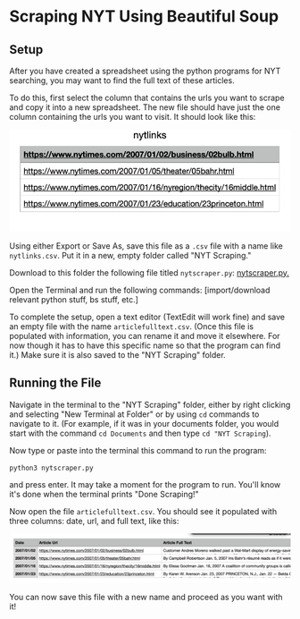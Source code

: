 # Scraping NYT Using Beautiful Soup

## Setup 
After you have created a spreadsheet using the python programs for NYT searching, you may want to find the full text of these articles. 

To do this, first select the column that contains the urls you want to scrape and copy it into a new spreadsheet. The new file should have just the one column containing the urls you want to visit. It should look like this:

![single column](singlecolumn.png)

Using either Export or Save As, save this file as a `.csv` file with a name like `nytlinks.csv`. Put it in a new, empty folder called "NYT Scraping."

Download to this folder the following file titled `nytscraper.py`: [nytscraper.py.](nytscraper.py)

Open the Terminal and run the following commands: [import/download relevant python stuff, bs stuff, etc.]

To complete the setup, open a text editor (TextEdit will work fine) and save an empty file with the name `articlefulltext.csv`. (Once this file is populated with information, you can rename it and move it elsewhere. For now though it has to have this specific name so that the program can find it.) Make sure it is also saved to the "NYT Scraping" folder.

## Running the File 

Navigate in the terminal to the "NYT Scraping" folder, either by right clicking and selecting "New Terminal at Folder" or by using `cd` commands to navigate to it. (For example, if it was in your documents folder, you would start with the command `cd Documents` and then type `cd "NYT Scraping`).

Now type or paste into the terminal this command to run the program:

```
python3 nytscraper.py
```

and press enter. It may take a moment for the program to run. You'll know it's done when the terminal prints "Done Scraping!"

Now open the file `articlefulltext.csv`. You should see it populated with three columns: date, url, and full text, like this:

![complete sheet](finishedsheet.png)

You can now save this file with a new name and proceed as you want with it! 

